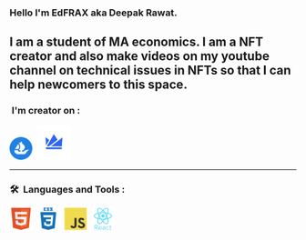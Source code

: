 ### Hello I'm EdFRAX aka Deepak Rawat.
I am a student of MA economics.
I am a NFT creator and also make videos on my youtube channel on technical issues in NFTs so that I can help newcomers to this space.
---
### &nbsp;I'm creator on :

[<img width="40" height="40" src="https://github.com/EdFRAX/EdFRAX/blob/main/icons/opensea.svg" alt="OpenSea" name="OpenSea" />](https://opensea.io/edfrax)&nbsp;
[<img width="60" height="60" src="https://github.com/EdFRAX/EdFRAX/blob/main/icons/wazirx.svg" alt="WazirXNFT" name="WazirXNFT" />](https://nft.wazirx.org/EdFRAX)

---

### 🛠 &nbsp;Languages and Tools :

<p>
<img src="https://github.com/EdFRAX/EdFRAX/blob/main/icons/html.svg" title="HTML5" alt="HTML" width="40" height="40"/>&nbsp;
<img src="https://github.com/EdFRAX/EdFRAX/blob/main/icons/css.svg"  title="CSS3" alt="CSS" width="40" height="40"/>&nbsp;
<img src="https://github.com/EdFRAX/EdFRAX/blob/main/icons/javascript.svg" title="JavaScript" alt="JavaScript" width="40" height="40"/>&nbsp;
<img src="https://github.com/EdFRAX/EdFRAX/blob/main/icons/react.svg" title="React" alt="React" width="40" height="40"/>&nbsp;
</p>
